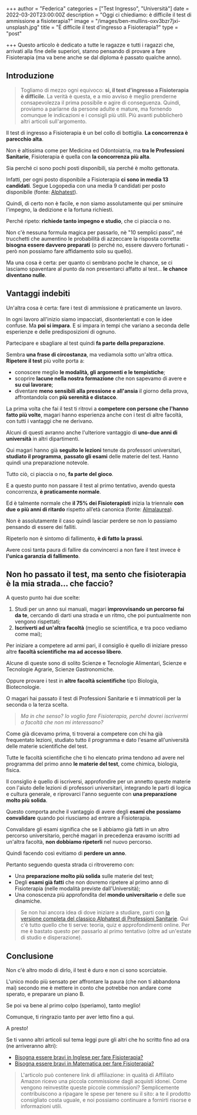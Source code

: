 +++
author = "Federica"
categories = ["Test Ingresso", "Università"]
date = 2022-03-20T23:00:00Z
description = "Oggi ci chiediamo: è difficile il test di ammissione a fisioterapia?"
image = "/images/ben-mullins-oxv3bzr7jxi-unsplash.jpg"
title = "È difficile il test d'ingresso a Fisioterapia?"
type = "post"

+++
Questo articolo è dedicato a tutte le ragazze e tutti i ragazzi che, arrivati alla fine delle superiori, stanno pensando di provare a fare Fisioterapia (ma va bene anche se dal diploma è passato qualche anno).

## Introduzione

> Togliamo di mezzo ogni equivoco: **si, il test d'ingresso a Fisioterapia è difficile**. La verità è questa, e a mio avviso è meglio prenderne consapevolezza il prima possibile e agire di conseguenza. Quindi, proviamo a parlarne da persone adulte e mature, ma fornendo comunque le indicazioni e i consigli più utili. Più avanti pubblicherò altri articoli sull'argomento.

Il test di ingresso a Fisioterapia è un bel collo di bottiglia. **La concorrenza è parecchio alta**.

Non è altissima come per Medicina ed Odontoiatria, ma **tra le Professioni Sanitarie**, Fisioterapia è quella con **la concorrenza più alta**.

Sia perché ci sono pochi posti disponibili, sia perché è molto gettonata.

Infatti, per ogni posto disponibile a Fisioterapia **ci sono in media 13 candidati**. Segue Logopedia con una media 9 candidati per posto disponibile (fonte: [Alphatest](https://www.alphatest.it/Test-di-ammissione/Corsi-di-Laurea/Professioni-Sanitarie "Test Professioni Sanitarie")).

Quindi, di certo non è facile, e non siamo assolutamente qui per sminuire l'impegno, la dedizione e la fortuna richiesti.

Perché ripeto: **richiede tanto impegno e studio**, che ci piaccia o no.

Non c'è nessuna formula magica per passarlo, nè "10 semplici passi", né trucchetti che aumentino le probabilità di azzeccare la risposta corretta: **bisogna essere davvero preparati** (o perché no, essere davvero fortunati - però non possiamo fare affidamento solo su quello).

Ma una cosa è certa: per quanto ci sembrano poche le chance, se ci lasciamo spaventare al punto da non presentarci affatto al test... **le chance diventano nulle**.

## Vantaggi indebiti

Un'altra cosa è certa: fare i test di ammissione è praticamente un lavoro.

In ogni lavoro all'inizio siamo impacciati, disonterientati e con le idee confuse. Ma **poi si impara**. E si impara in tempi che variano a seconda delle esperienze e delle predisposizioni di ognuno.

Partecipare e sbagliare al test quindi **fa parte della preparazione**.

Sembra **una frase di circostanza**, ma vediamola sotto un'altra ottica. **Ripetere il test** più volte porta a:

* conoscere meglio **le modalità, gli argomenti e le tempistiche**;
* scoprire **lacune nella nostra formazione** che non sapevamo di avere e **su cui lavorare**;
* diventare **meno sensibili alla pressione e all'ansia** il giorno della prova, affrontandola con **più serenità e distacco**.

La prima volta che fai il test ti ritrovi a **competere con persone che l'hanno fatto più volte**, magari hanno esperienza anche con i test di altre facoltà, con tutti i vantaggi che ne derivano.

Alcuni di questi avranno anche l'ulteriore vantaggio di **uno-due anni di università** in altri dipartimenti.

Qui magari hanno già **seguito le lezioni** tenute da professori universitari, **studiato il programma**, **passato gli esami** delle materie del test. Hanno quindi una preparazione notevole.

Tutto ciò, ci piaccia o no, **fa parte del gioco**.

E a questo punto non passare il test al primo tentativo, avendo questa concorrenza, **è praticamente normale**.

Ed è talmente normale che **il 75% dei Fisioterapisti** inizia la triennale **con due o più anni di ritardo** rispetto all’età canonica (fonte: [Almalaurea](https://www.almalaurea.it/informa/news/2016/03/01/la-professione-di-fisioterapista "https://www.almalaurea.it/informa/news/2016/03/01/la-professione-di-fisioterapista")).

Non è assolutamente il caso quindi lasciar perdere se non lo passiamo pensando di essere dei falliti.

Ripeterlo non è sintomo di fallimento, **è di fatto la prassi**.

Avere così tanta paura di fallire da convincerci a non fare il test invece è **l'unica garanzia di fallimento**.

## Non ho passato il test, ma sento che fisioterapia è la mia strada... che faccio?

A questo punto hai due scelte:

1. Studi per un anno sui manuali, magari **improvvisando un percorso fai da te**, cercando di darti una strada e un ritmo, che poi puntualmente non vengono rispettati;
2. **Iscriverti ad un'altra facoltà** (meglio se scientifica, e tra poco vediamo come mai);

Per iniziare a competere ad armi pari, il consiglio è quello di iniziare presso altre **facoltà scientifiche ma ad accesso libero**.

Alcune di queste sono di solito Scienze e Tecnologie Alimentari, Scienze e Tecnologie Agrarie, Scienze Gastronomiche.

Oppure provare i test in **altre facoltà scientifiche** tipo Biologia, Biotecnologie.

O magari hai passato il test di Professioni Sanitarie e ti immatricoli per la seconda o la terza scelta.

> _Ma in che senso? Io voglio fare Fisioterapia, perché dovrei iscrivermi a facoltà che non mi interessano?_

Come già dicevamo prima, ti troverai a competere con chi ha già frequentato lezioni, studiato tutto il programma e dato l'esame all'università delle materie scientifiche del test.

Tutte le facoltà scientifiche che ti ho elencato prima tendono ad avere nel programma del primo anno **le materie del test**, come chimica, biologia, fisica.

Il consiglio è quello di iscriversi, approfondire per un annetto queste materie con l'aiuto delle lezioni di professori universitari, integrando le parti di logica e cultura generale, e riprovarci l'anno seguente con **una preparazione molto più solida**.

Questo comporta anche il vantaggio di avere degli **esami che possiamo convalidare** quando poi riusciamo ad entrare a Fisioterapia.

Convalidare gli esami significa che se li abbiamo già fatti in un altro percorso universitario, perché magari in precedenza eravamo iscritti ad un'altra facoltà, **non dobbiamo ripeterli** nel nuovo percorso.

Quindi facendo così evitiamo di **perdere un anno**.

Pertanto seguendo questa strada ci ritroveremo con:

* Una **preparazione molto più solida** sulle materie del test;
* Degli **esami già fatti** che non dovremo ripetere al primo anno di Fisioterapia (nelle modalità previste dall'Università);
* Una conoscenza più approfondita del **mondo universitario** e delle sue dinamiche.

> Se non hai ancora idea di dove iniziare a studiare, parti con [la versione completa del classico Alphatest di Professioni Sanitarie](https://amzn.to/3vA0cLx "Alpha Test PLUS Professioni sanitarie - Kit completo di preparazione con training on line personalizzato"). Qui c'è tutto quello che ti serve: teoria, quiz e approfondimenti online. Per me è bastato questo per passarlo al primo tentativo (oltre ad un'estate di studio e disperazione).

## Conclusione

Non c'è altro modo di dirlo, il test è duro e non ci sono scorciatoie.

L'unico modo più sensato per affrontare la paura (che non ti abbandona mai) secondo me è mettere in conto che potrebbe non andare come sperato, e preparare un piano B.

Se poi va bene al primo colpo (speriamo), tanto meglio!

Comunque, ti ringrazio tanto per aver letto fino a qui.

A presto!

Se ti vanno altri articoli sul tema leggi pure gli altri che ho scritto fino ad ora (ne arriveranno altri):

* [Bisogna essere bravi in Inglese per fare Fisioterapia?](https://fisioterapisti.org/bisogna-essere-bravi-in-inglese-per-fare-fisioterapia/ "Bisogna essere bravi in Inglese per fare Fisioterapia?")
* [Bisogna essere bravi in Matematica per fare Fisioterapia?](https://fisioterapisti.org/bisogna-essere-bravi-in-matematica-per-fare-fisioterapia/ "Bisogna essere bravi in Matematica per fare Fisioterapia?")

> L'articolo può contenere link di affiliazione: in qualità di Affiliato Amazon ricevo una piccola commissione dagli acquisti idonei. Come vengono reinvestite queste piccole commissioni? Semplicemente contribuiscono a ripagare le spese per tenere su il sito: a te il prodotto consigliato costa uguale, e noi possiamo continuare a fornirti risorse e informazioni utili.